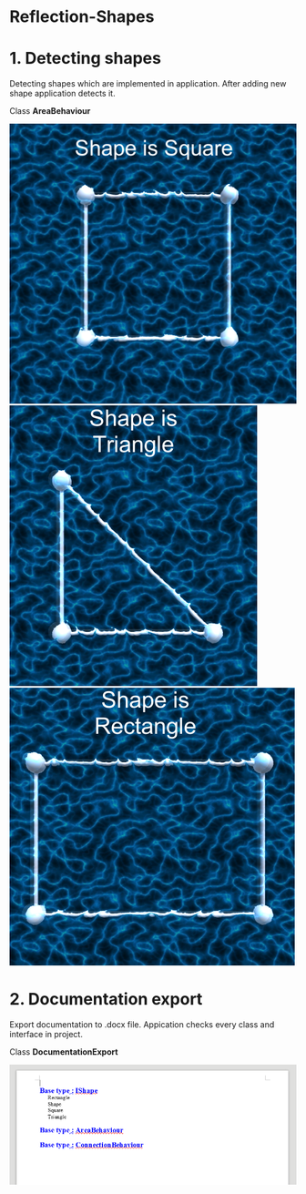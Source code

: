 # Reflection-Shapes

# 1. Detecting shapes

Detecting shapes which are implemented in application. After adding new shape application detects it.

Class **AreaBehaviour**

![2](img/Przechwytywanie2.PNG)
![3](img/Przechwytywanie3.PNG)
![4](img/Przechwytywanie4.PNG)

# 2. Documentation export

Export documentation to .docx file. Appication checks every class and interface in project. 

Class **DocumentationExport**

![1](img/Przechwytywanie1.PNG)
